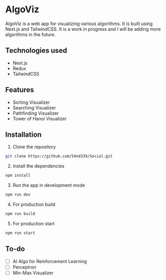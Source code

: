 # AlgoViz

AlgoViz is a web app for visualizing various algorithms. It is built using Next.js and TailwindCSS. It is a work in progress and I will be adding more algorithms in the future.

## Technologies used

- Next.js
- Redux
- TailwindCSS

## Features

- Sorting Visualizer
- Searching Visualizer
- Pathfinding Visualizer
- Tower of Hanoi Visualizer

## Installation

1. Clone the repository
```bash
git clone https://github.com/54nd339/Social.git
```
2. Install the dependencies
```bash
npm install
```
3. Run the app in development mode
```bash
npm run dev
```
4. For production build
```bash
npm run build
```
5. For production start
```bash
npm run start
```

## To-do

- [ ] AI Algo for Reinforcement Learning
- [ ] Perceptron
- [ ] Min-Max Visualizer